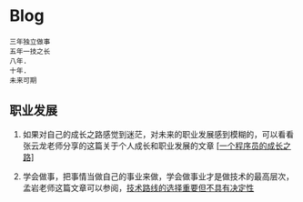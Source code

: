 # Blog

```
三年独立做事
五年一技之长
八年.
十年.
未来可期
```

## 职业发展

1. 如果对自己的成长之路感觉到迷茫，对未来的职业发展感到模糊的，可以看看张云龙老师分享的这篇关于个人成长和职业发展的文章
[[一个程序员的成长之路]](https://github.com/fouber/blog/issues/41)

2. 学会做事，把事情当做自己的事业来做，学会做事业才是做技术的最高层次，孟岩老师这篇文章可以参阅，[技术路线的选择重要但不具有决定性](https://blog.csdn.net/myan/article/details/3247071)
